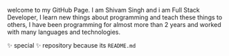 welcome to my GitHub Page. I am Shivam Singh and i am Full Stack Developer, I learn new things about programming and teach these things to others, I have been programming for almost more than 2 years and worked with many languages and technologies.

 ✨ special ✨ repository because its `README.md`
